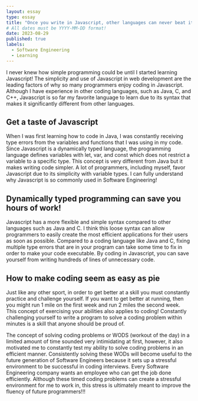 ```yaml
---
layout: essay
type: essay
title: "Once you write in Javascript, other languages can never beat it!"
# All dates must be YYYY-MM-DD format!
date: 2023-08-29
published: true
labels:
  - Software Engineering
  - Learning
---
```


I never knew how simple programming could be until I started learning Javascript! The simplicity and use of Javascript in web development are the leading factors of why so many programmers enjoy coding in Javascript. Although I have experience in other coding languages, such as Java, C, and C++, Javascript is so far my favorite language to learn due to its syntax that makes it significantly different from other languages. 

## Get a taste of Javascript
When I was first learning how to code in Java, I was constantly receiving type errors from the variables and functions that I was using in my code. Since Javascript is a dynamically typed language, the programming language defines variables with let, var, and const which does not restrict a variable to a specific type. This concept is very different from Java but it makes writing code simpler. A lot of programmers, including myself, favor Javascript due to its simplicity with variable types. I can fully understand why Javascript is so commonly used in Software Engineering!

## Dynamically typed programming can save you hours of work!
Javascript has a more flexible and simple syntax compared to other languages such as Java and C. I think this loose syntax can allow programmers to easily create the most efficient applications for their users as soon as possible. Compared to a coding language like Java and C, fixing multiple type errors that are in your program can take some time to fix in order to make your code executable. By coding in Javascript, you can save yourself from writing hundreds of lines of unnecessary code. 

## How to make coding seem as easy as pie
Just like any other sport, in order to get better at a skill you must constantly practice and challenge yourself. If you want to get better at running, then you might run 1 mile on the first week and run 2 miles the second week. This concept of exercising your abilities also applies to coding! Constantly challenging yourself to write a program to solve a coding problem within minutes is a skill that anyone should be proud of. 
  
The concept of solving coding problems or WODS (workout of the day) in a limited amount of time sounded very intimidating at first, however, it also motivated me to constantly test my ability to solve coding problems in an efficient manner. Consistently solving these WODs will become useful to the future generation of Software Engineers because it sets up a stressful environment to be successful in coding interviews. Every Software Engineering company wants an employee who can get the job done efficiently. Although these timed coding problems can create a stressful environment for me to work in, this stress is ultimately meant to improve the fluency of future programmers!!!

